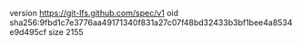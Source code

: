 version https://git-lfs.github.com/spec/v1
oid sha256:9fbd1c7e3776aa49171340f831a27c07f48bd32433b3bf1bee4a8534e9d495cf
size 2155
